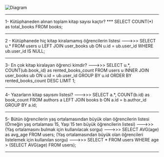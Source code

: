 ![Diagram](https://github.com/mehmetali3838/elibrary/assets/147253627/1372894b-33f9-49b3-b199-16db4ff03bb7)


*******************************************************

1- Kütüphaneden alınan toplam kitap sayısı kaçtır? ***
SELECT COUNT(*) as total_books FROM books;
*******************************************************
2 - Kütüphanede hiç kitap kiralamamış öğrencilerin listesi --->>>
SELECT u.* FROM users u
LEFT JOIN user_books ub ON u.id = ub.user_id
WHERE ub.user_id IS NULL;
*******************************************************
3- En çok kitap kiralayan öğrenci kimdir? --->>>
SELECT u.*, COUNT(ub.book_id) as rented_books_count
FROM users u
INNER JOIN user_books ub ON u.id = ub.user_id
GROUP BY u.id
ORDER BY rented_books_count DESC
LIMIT 1;
*******************************************************
4- Yazarların kitap sayısını listesi? --->>>
SELECT a.*, COUNT(b.id) as book_count
FROM authors a
LEFT JOIN books b ON a.id = b.author_id
GROUP BY a.id;
*******************************************************
5- Bütün öğrencilerin yaş ortalamasından büyük olan öğrencilerin listesi (Örneğin yaş ortalaması 15, Yaşı 15 ten büyük öğrencilerin listesi) --->>>
(Yaş ortalamasını bulmak için kullanılacak sorgu) --->>>
SELECT AVG(age) as avg_age FROM users;
(Yaş ortalamasından büyük olan öğrencileri listelemek için kullanılan sorgu) --->>>
SELECT * FROM users WHERE age > (SELECT AVG(age) FROM users);
*******************************************************
